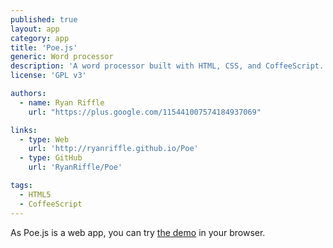 ```yaml
---
published: true
layout: app
category: app
title: 'Poe.js'
generic: Word processor
description: 'A word processor built with HTML, CSS, and CoffeeScript. This application is following Writer Concept by spiceofdesign on DeviantArt.'
license: 'GPL v3'

authors: 
  - name: Ryan Riffle
    url: "https://plus.google.com/115441007574184937069"

links:
  - type: Web
    url: 'http://ryanriffle.github.io/Poe'
  - type: GitHub
    url: 'RyanRiffle/Poe'

tags:
  - HTML5
  - CoffeeScript
---
```


As Poe.js is a web app, you can try [the demo](http://ryanriffle.github.io/Poe/demo/app.html) in your browser.